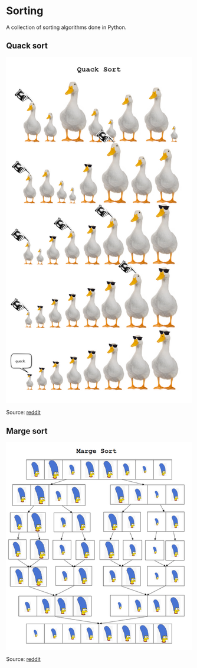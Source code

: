 # Sorting

A collection of sorting algorithms done in Python.

## Quack sort

![alt text](img/quackSort.png "Quack sort")

Source: [reddit](https://www.reddit.com/r/ProgrammerHumor/comments/9ysq3j/quack_sort/)

## Marge sort

![alt text](img/margeSort.png "Marge sort")

Source: [reddit](https://www.reddit.com/r/ProgrammerHumor/comments/9yh0rd/marge_sort/)